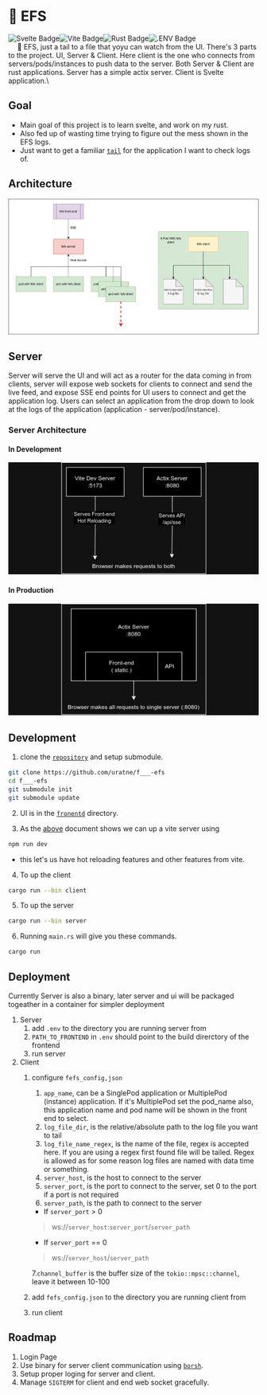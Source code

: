 # 🖕 EFS
![Svelte Badge](https://img.shields.io/badge/Svelte-FF3E00?logo=svelte&logoColor=fff&style=flat)![Vite Badge](https://img.shields.io/badge/Vite-646CFF?logo=vite&logoColor=fff&style=flat)![Rust Badge](https://img.shields.io/badge/Rust-000?logo=rust&logoColor=fff&style=flat)![.ENV Badge](https://img.shields.io/badge/.ENV-ECD53F?logo=dotenv&logoColor=000&style=flat)
<br>
&emsp; 🖕 EFS, just a tail to a file that yoyu can watch from the UI. There's 3 parts to the project. UI, Server & Client. Here client is the one who connects from servers/pods/instances to push data to the server. Both Server & Client are rust applications. Server has a simple actix server. Client is Svelte application.\

## Goal
- Main goal of this project is to learn svelte, and work on my rust. 
- Also fed up of wasting time trying to figure out the mess shown in the EFS logs.
- Just want to get a familiar [`tail`](https://www.ibm.com/docs/en/aix/7.3?topic=t-tail-command) for the application I want to check logs of.
## Architecture
![Architecture](./resources/fefs.png)

## Server
Server will serve the UI and will act as a router for the data coming in from clients, server will expose web sockets for clients to connect and send the live feed, and expose SSE end points for UI users to connect and get the application log. Users can select an application from the drop down to look at the logs of the application (application - server/pod/instance).

### Server Architecture
#### In Development
![In Development](./resources/fefs_in_development.jpg)

#### In Production
![In Production](./resources/fefs_in_production.jpg)

## Development
1. clone the [`repository`](https://github.com/uratne/f___-efs) and setup submodule.
```bash
git clone https://github.com/uratne/f___-efs
cd f___-efs
git submodule init
git submodule update
```
2. UI is in the [`fronentd`](https://github.com/uratne/f___-efs-front) directory.

3. As the [above](#in-development) document shows we can up a vite server using
```bash
npm run dev
```
- this let's us have hot reloading features and other features from vite.
4. To up the client
```bash
cargo run --bin client
```
5. To up the server
```bash
cargo run --bin server
```
6. Running `main.rs` will give you these commands.
```bash
cargo run
```

## Deployment
Currently Server is also a binary, later server and ui will be packaged togeather in a container for simpler deployment
1. Server
    1. add `.env` to the directory you are running server from
    2. `PATH_TO_FRONTEND` in `.env` should point to the build direrctory of the frontend
    3. run server
2. Client
    1. configure `fefs_config,json`
        1. `app_name`, can be a SinglePod application or MultiplePod (instance) application. If it's MultiplePod set the pod_name also, this application name and pod name will be shown in the front end to select. 
        2. `log_file_dir`, is the relative/absolute path to the log file you want to tail
        3. `log_file_name_regex`, is the name of the file, regex is accepted here. If you are using a regex first found file will be tailed. Regex is allowed as for some reason log files are named with data time or something.
        4. `server_host`, is the host to connect to the server
        5. `server_port`, is the port to connect to the server, set 0 to the port if a port is not required
        6. `server_path`, is the path to connect to the server
        - If `server_port` > 0
        > ws://`server_host`:`server_port`/`server_path`

        - If `server_port` == 0
        > ws://`server_host`/`server_path`

        7.`channel_buffer` is the buffer size of the `tokio::mpsc::channel`, leave it between 10-100

    1. add `fefs_config.json` to the directory you are running client from
    2. run client

## Roadmap
1. Login Page
2. Use binary for server client communication using [`borsh`](https://borsh.io).
3. Setup proper loging for server and client.
4. Manage `SIGTERM` for client and end web socket gracefully.